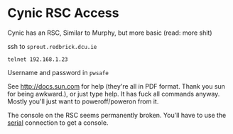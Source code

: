 # Cynic RSC Access
Cynic has an RSC, Similar to Murphy, but more basic (read: more shit)

ssh to `sprout.redbrick.dcu.ie`

```
telnet 192.168.1.23
```

Username and password in `pwsafe`

See http://docs.sun.com for help (they're all in PDF format. Thank you sun for
being awkward.), or just type help. It has fuck all commands anyway. Mostly
you'll just want to poweroff/poweron from it.

The console on the RSC seems permanently broken. You'll have to use the
[serial](/legacy/procedures/sprout-serial) connection to get a console.
